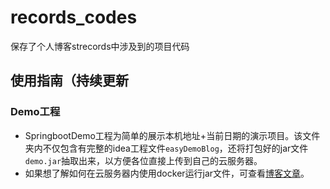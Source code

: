 # records_codes
保存了个人博客strecords中涉及到的项目代码

## 使用指南（持续更新

### Demo工程

- SpringbootDemo工程为简单的展示本机地址+当前日期的演示项目。该文件夹内不仅包含有完整的idea工程文件`easyDemoBlog`，还将打包好的jar文件`demo.jar`抽取出来，以方便各位直接上传到自己的云服务器。
- 如果想了解如何在云服务器内使用docker运行jar文件，可查看[博客文章](https://www.strecords.cn/archives/jar-via-docker)。
